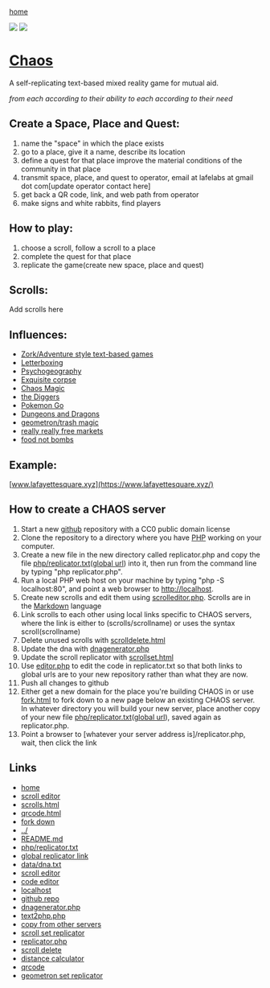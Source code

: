 [home](scrolls/home)

![](https://i.imgur.com/9UPvqj9.png)
![](https://i.imgur.com/LB6kLFj.png)

# [Chaos](https://github.com/LafeLabs/chaos/)

A self-replicating text-based mixed reality game for mutual aid.

*from each according to their ability to each according to their need*

## Create a Space, Place and Quest:

1. name the "space" in which the place exists
2. go to a place, give it a name, describe its location
3. define a quest for that place improve the material conditions of the community in that place
4. transmit space, place, and quest to operator, email at lafelabs at gmail dot com[update operator contact here]
5. get back a QR code, link, and web path from operator
6. make signs and white rabbits, find players

## How to play:

1. choose a scroll, follow a scroll to a place
2. complete the quest for that place
3. replicate the game(create new space, place and quest)


## Scrolls:

Add scrolls here


## Influences:

 - [Zork/Adventure style text-based games](https://en.wikipedia.org/wiki/Zork)
 - [Letterboxing](https://en.wikipedia.org/wiki/Letterboxing_(hobby))
 - [Psychogeography](https://en.wikipedia.org/wiki/Psychogeography)
 - [Exquisite corpse](https://en.wikipedia.org/wiki/Exquisite_corpse)
 - [Chaos Magic](https://en.wikipedia.org/wiki/Chaos_magic)
 - [the Diggers](https://en.wikipedia.org/wiki/Diggers)
 - [Pokemon Go](https://en.wikipedia.org/wiki/Pok%C3%A9mon_Go)
 - [Dungeons and Dragons](https://en.wikipedia.org/wiki/Dungeons_%26_Dragons)
 - [geometron/trash magic](https://www.trashrobot.org)
 - [really really free markets](https://en.wikipedia.org/wiki/Really_Really_Free_Market)
 - [food not bombs](https://en.wikipedia.org/wiki/Food_Not_Bombs)

## Example:

[www.lafayettesquare.xyz](https://www.lafayettesquare.xyz/)

## How to create a CHAOS server

1. Start a new [github](https://github.com/) repository with a CC0 public domain license
2. Clone the repository to a directory where you have [PHP](https://www.php.net/) working on your computer.
3. Create a new file in the new directory called replicator.php and copy the file [php/replicator.txt](php/replicator.txt)([global url](https://raw.githubusercontent.com/LafeLabs/chaos/main/php/replicator.txt)) into it, then run from the command line by typing "php replicator.php".
4. Run a local PHP web host on your machine by typing "php -S localhost:80", and point a web browser to [http://localhost](http://localhost).
5. Create new scrolls and edit them using [scrolleditor.php](scrolleditor.php). Scrolls are in the [Markdown](https://daringfireball.net/projects/markdown/) language
6. Link scrolls to each other using local links specific to CHAOS servers, where the link is either to (scrolls/scrollname) or uses the syntax scroll(scrollname)
7. Delete unused scrolls with [scrolldelete.html](scrolldelete.html)
8. Update the dna with [dnagenerator.php](dnagenerator.php)
9. Update the scroll replicator with [scrollset.html](scrollset.html)
10. Use [editor.php](editor.php) to edit the code in replicator.txt so that both links to global urls are to your new repository rather than what they are now.
11. Push all changes to github
12. Either get a new domain for the place you're building CHAOS in or use [fork.html](fork.html) to fork down to a new page below an existing CHAOS server.  In whatever directory you will build your new server, place another copy of your new file [php/replicator.txt](php/replicator.txt)([global url](https://raw.githubusercontent.com/LafeLabs/chaos/main/php/replicator.txt)), saved again as replicator.php.
13. Point a browser to [whatever your server address is]/replicator.php, wait, then click the link

## Links

 - [home](index.html)
 - [scroll editor](scrolleditor.php)
 - [scrolls.html](scrolls.html)
 - [qrcode.html](qrcode.html)
 - [fork down](fork.html)
 - [../](../)
 - [README.md](scroll(README.md))
 - [php/replicator.txt](php/replicator.txt)
 - [global replicator link](https://raw.githubusercontent.com/LafeLabs/chaos/main/php/replicator.txt)
 - [data/dna.txt](data/dna.txt)
 - [scroll editor](scrolleditor.php)
 - [code editor](editor.php)
 - [localhost](http://localhost)
 - [github repo](https://github.com/LafeLabs/chaos)
 - [dnagenerator.php](dnagenerator.php)
 - [text2php.php](text2php.php)
 - [copy from other servers](copy.html)
 - [scroll set replicator](scrollset.html)
 - [replicator.php](replicator.php)
 - [scroll delete](scrolldelete.html)
 - [distance calculator](distance.html)
 - [qrcode](qrcode.html)
 - [geometron set replicator](set.html)

